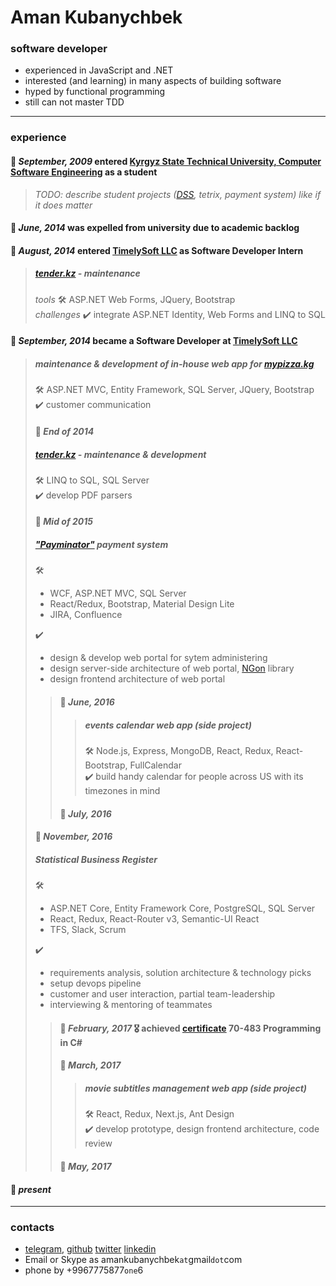 # Aman Kubanychbek

### software developer  
* experienced in JavaScript and .NET
* interested (and learning) in many aspects of building software
* hyped by functional programming
* still can not master TDD
---
### experience

#### 🔘 _September, 2009_ entered [Kyrgyz State Technical University, Computer Software Engineering][university] as a student  
> _TODO: describe student projects ([DSS], tetrix, payment system) like if it does matter_  
#### 🔘 _June, 2014_ was expelled from university due to academic backlog  
#### 🔘 _August, 2014_ entered [TimelySoft LLC] as Software Developer Intern  
> ##### [tender.kz] - maintenance  
> _tools_ 🛠 ASP.NET Web Forms, JQuery, Bootstrap  
> _challenges_ ✔️ integrate ASP.NET Identity, Web Forms and LINQ to SQL  
#### 🔘 _September, 2014_ became a Software Developer at [TimelySoft LLC]  
> ##### maintenance & development of in-house web app for [mypizza.kg]  
> 🛠 ASP.NET MVC, Entity Framework, SQL Server, JQuery, Bootstrap  
> ✔️ customer communication  
> #### 🔘 _End of 2014_  
> ##### [tender.kz] - maintenance & development  
> 🛠 LINQ to SQL, SQL Server  
> ✔️ develop PDF parsers  
> #### 🔘 _Mid of 2015_  
> ##### ["Payminator"] payment system  
> 🛠
> - WCF, ASP.NET MVC, SQL Server
> - React/Redux, Bootstrap, Material Design Lite
> - JIRA, Confluence
> 
> ✔️
> - design & develop web portal for sytem administering
> - design server-side architecture of web portal, [NGon] library
> - design frontend architecture of web portal  
> > #### 🔘 _June, 2016_  
> > > ##### events calendar web app (side project)  
> > > 🛠 Node.js, Express, MongoDB, React, Redux, React-Bootstrap, FullCalendar  
> > > ✔️ build handy calendar for people across US with its timezones in mind  
> > #### 🔘 _July, 2016_  
> #### 🔘 _November, 2016_  
> ##### Statistical Business Register  
> 🛠
> - ASP.NET Core, Entity Framework Core, PostgreSQL, SQL Server
> - React, Redux, React-Router v3, Semantic-UI React
> - TFS, Slack, Scrum
> 
> ✔️
> - requirements analysis, solution architecture & technology picks
> - setup devops pipeline
> - customer and user interaction, partial team-leadership
> - interviewing & mentoring of teammates
> > 
> > #### 🔘 _February, 2017_ 🎖 achieved [certificate] 70-483 Programming in C#  
> > 
> > #### 🔘 _March, 2017_  
> > > ##### movie subtitles management web app (side project)  
> > > 🛠 React, Redux, Next.js, Ant Design  
> > > ✔️ develop prototype, design frontend architecture, code review  
> > #### 🔘 _May, 2017_  
> 
#### 🏁 _present_  
---
### contacts
* [telegram], [github] [twitter] [linkedin]
* Email or Skype as amankubanychbek`at`gmail`dot`com
* phone by +9967775877`one`6

[university]: https://kstu.kg/kafedra-programmnoe-obespechenie-kompyuternyh-sistem/
[DSS]: https://github.com/amankkg/DSS
[TimelySoft LLC]: http://www.timelysoft.net/timelysoft
[tender.kz]: http://www.timelysoft.net/timelysoft/en/product/Information-Portal-wwwtenderkz
[mypizza.kg]: http://www.timelysoft.net/timelysoft/en/product/TSSalaryEFMCheckList--upravlenie-oprosami-1
["Payminator"]: http://www.timelysoft.net/timelysoft/ru/product/Payminator
[NGon]: https://github.com/amankkg/NGonAlt
[certificate]: http://www.mycertprofile.com/Profile/1138880762/90/1486
[telegram]: https://t.me/amankkg
[github]: https://github.com/amankkg
[twitter]: https://twitter.com/amankkg
[linkedin]: https://www.linkedin.com/in/amankubanychbek/
